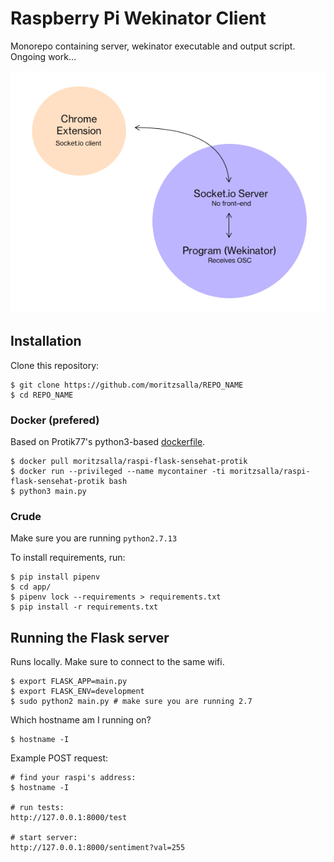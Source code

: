 # Raspberry Pi Wekinator Client

Monorepo containing server, wekinator executable and output script. Ongoing work…

![Image](./image.jpg)

## Installation

Clone this repository:

```
$ git clone https://github.com/moritzsalla/REPO_NAME
$ cd REPO_NAME
```

### Docker (prefered)

Based on Protik77's python3-based [dockerfile](https://hub.docker.com/r/protik77/python3-sensehat).

```
$ docker pull moritzsalla/raspi-flask-sensehat-protik
$ docker run --privileged --name mycontainer -ti moritzsalla/raspi-flask-sensehat-protik bash
$ python3 main.py
```

### Crude

Make sure you are running `python2.7.13`

To install requirements, run:

```
$ pip install pipenv
$ cd app/
$ pipenv lock --requirements > requirements.txt
$ pip install -r requirements.txt
```

## Running the Flask server

Runs locally. Make sure to connect to the same wifi.

```
$ export FLASK_APP=main.py
$ export FLASK_ENV=development
$ sudo python2 main.py # make sure you are running 2.7
```

Which hostname am I running on?

```
$ hostname -I
```

Example POST request:

```
# find your raspi's address:
$ hostname -I

# run tests:
http://127.0.0.1:8000/test

# start server:
http://127.0.0.1:8000/sentiment?val=255
```

